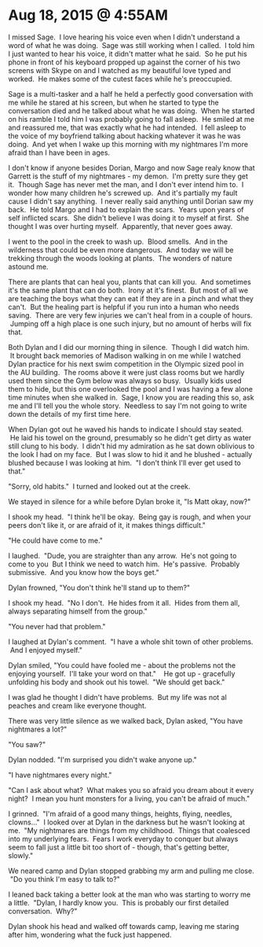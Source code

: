 # Aug 18, 2015 @ 4:55AM

I missed Sage.  I love hearing his voice even when I didn't understand a word of what he was doing.  Sage was still working when I called.  I told him I just wanted to hear his voice, it didn't matter what he said.  So he put his phone in front of his keyboard propped up against the corner of his two screens with Skype on and I watched as my beautiful love typed and worked.  He makes some of the cutest faces while he's preoccupied.  

Sage is a multi-tasker and a half he held a perfectly good conversation with me while he stared at his screen, but when he started to type the conversation died and he talked about what he was doing.  When he started on his ramble I told him I was probably going to fall asleep.  He smiled at me and reassured me, that was exactly what he had intended.  I fell asleep to the voice of my boyfriend talking about hacking whatever it was he was doing.  And yet when I wake up this morning with my nightmares I'm more afraid than I have been in ages.  

I don't know if anyone besides Dorian, Margo and now Sage realy know that Garrett is the stuff of my nightmares - my demon.  I'm pretty sure they get it.  Though Sage has never met the man, and I don't ever intend him to.  I wonder how many children he's screwed up.  And it's partially my fault cause I didn't say anything.  I never really said anything until Dorian saw my back.  He told Margo and I had to explain the scars.  Years upon years of self inflicted scars.  She didn't believe I was doing it to myself at first.  She thought I was over hurting myself.  Apparently, that never goes away.  

I went to the pool in the creek to wash up.  Blood smells.  And in the wilderness that could be even more dangerous.  And today we will be trekking through the woods looking at plants.  The wonders of nature astound me.

There are plants that can heal you, plants that can kill you.  And sometimes it's the same plant that can do both.  Irony at it's finest.  But most of all we are teaching the boys what they can eat if they are in a pinch and what they can't.  But the healing part is helpful if you run into a human who needs saving.  There are very few injuries we can't heal from in a couple of hours.  Jumping off a high place is one such injury, but no amount of herbs will fix that.

Both Dylan and I did our morning thing in silence.  Though I did watch him.  It brought back memories of Madison walking in on me while I watched Dylan practice for his next swim competition in the Olympic sized pool in the AU building.  The rooms above it were just class rooms but we hardly used them since the Gym below was always so busy.  Usually kids used them to hide, but this one overlooked the pool and I was having a few alone time minutes when she walked in.  Sage, I know you are reading this so, ask me and I'll tell you the whole story.  Needless to say I'm not going to write down the details of my first time here.  

When Dylan got out he waved his hands to indicate I should stay seated.  He laid his towel on the ground, presumably so he didn't get dirty as water still clung to his body.  I didn't hid my admiration as he sat down oblivious to the look I had on my face.  But I was slow to hid it and he blushed - actually blushed because I was looking at him.  "I don't think I'll ever get used to that."

"Sorry, old habits."  I turned and looked out at the creek.  

We stayed in silence for a while before Dylan broke it, "Is Matt okay, now?"

I shook my head.  "I think he'll be okay.  Being gay is rough, and when your peers don't like it, or are afraid of it, it makes things difficult."

"He could have come to me."

I laughed.  "Dude, you are straighter than any arrow.  He's not going to come to you  But I think we need to watch him.  He's passive.  Probably submissive.  And you know how the boys get."

Dylan frowned, "You don't think he'll stand up to them?"

I shook my head.  "No I don't.  He hides from it all.  Hides from them all, always separating himself from the group."

"You never had that problem."

I laughed at Dylan's comment.  "I have a whole shit town of other problems.  And I enjoyed myself."

Dylan smiled, "You could have fooled me - about the problems not the enjoying yourself.  I'll take your word on that."    He got up - gracefully unfolding his body and shook out his towel.  "We should get back."

I was glad he thought I didn't have problems.  But my life was not al peaches and cream like everyone thought.  

There was very little silence as we walked back, Dylan asked, "You have nightmares a lot?"

"You saw?"  

Dylan nodded. "I'm surprised you didn't wake anyone up."

"I have nightmares every night."

"Can I ask about what?  What makes you so afraid you dream about it every night?  I mean you hunt monsters for a living, you can't be afraid of much."

I grinned.  "I'm afraid of a good many things, heights, flying, needles, clowns…"  I looked over at Dylan in the darkness but he wasn't looking at me.  "My nightmares are things from my childhood.  Things that coalesced into my underlying fears.  Fears I work everyday to conquer but always seem to fall just a little bit too short of - though, that's getting better, slowly."

We neared camp and Dylan stopped grabbing my arm and pulling me close.  "Do you think I'm easy to talk to?"

I leaned back taking a better look at the man who was starting to worry me a little.  "Dylan, I hardly know you.  This is probably our first detailed conversation.  Why?"

Dylan shook his head and walked off towards camp, leaving me staring after him, wondering what the fuck just happened.

